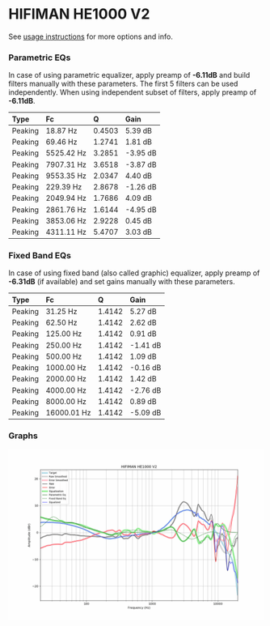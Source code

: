# HIFIMAN HE1000 V2
See [usage instructions](https://github.com/jaakkopasanen/AutoEq#usage) for more options and info.

### Parametric EQs
In case of using parametric equalizer, apply preamp of **-6.11dB** and build filters manually
with these parameters. The first 5 filters can be used independently.
When using independent subset of filters, apply preamp of **-6.11dB**.

| Type    | Fc         |      Q | Gain     |
|:--------|:-----------|:-------|:---------|
| Peaking | 18.87 Hz   | 0.4503 | 5.39 dB  |
| Peaking | 69.46 Hz   | 1.2741 | 1.81 dB  |
| Peaking | 5525.42 Hz | 3.2851 | -3.95 dB |
| Peaking | 7907.31 Hz | 3.6518 | -3.87 dB |
| Peaking | 9553.35 Hz | 2.0347 | 4.40 dB  |
| Peaking | 229.39 Hz  | 2.8678 | -1.26 dB |
| Peaking | 2049.94 Hz | 1.7686 | 4.09 dB  |
| Peaking | 2861.76 Hz | 1.6144 | -4.95 dB |
| Peaking | 3853.06 Hz | 2.9228 | 0.45 dB  |
| Peaking | 4311.11 Hz | 5.4707 | 3.03 dB  |

### Fixed Band EQs
In case of using fixed band (also called graphic) equalizer, apply preamp of **-6.31dB**
(if available) and set gains manually with these parameters.

| Type    | Fc          |      Q | Gain     |
|:--------|:------------|:-------|:---------|
| Peaking | 31.25 Hz    | 1.4142 | 5.27 dB  |
| Peaking | 62.50 Hz    | 1.4142 | 2.62 dB  |
| Peaking | 125.00 Hz   | 1.4142 | 0.91 dB  |
| Peaking | 250.00 Hz   | 1.4142 | -1.41 dB |
| Peaking | 500.00 Hz   | 1.4142 | 1.09 dB  |
| Peaking | 1000.00 Hz  | 1.4142 | -0.16 dB |
| Peaking | 2000.00 Hz  | 1.4142 | 1.42 dB  |
| Peaking | 4000.00 Hz  | 1.4142 | -2.76 dB |
| Peaking | 8000.00 Hz  | 1.4142 | 0.89 dB  |
| Peaking | 16000.01 Hz | 1.4142 | -5.09 dB |

### Graphs
![](./HIFIMAN%20HE1000%20V2.png)